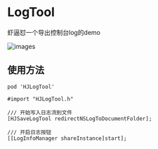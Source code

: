 # LogTool
虾逼怼一个导出控制台log的demo

![images](https://github.com/huangjian0414/LogTool/blob/master/Gif/logTool.gif)





## 使用方法

  `pod 'HJLogTool'`



`#import "HJLogTool.h"`

```
/// 开始写入日志流到文件
[HJSaveLogTool redirectNSLogToDocumentFolder];

/// 开启日志按钮
[[LogInfoManager shareInstance]start];
```

